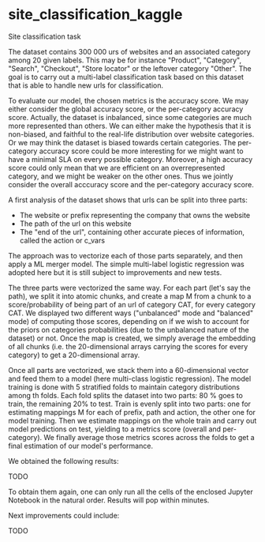# site_classification_kaggle
Site classification task

The dataset contains 300 000 urs of websites and an associated category among 20 given labels. This may be for instance "Product", "Category", "Search", "Checkout", "Store locator" or the leftover category "Other". The goal is to carry out a multi-label classification task based on this dataset that is able to handle new urls for classification.

To evaluate our model, the chosen metrics is the accuracy score. We may either consider the global accuracy score, or the per-category accuracy score. Actually, the dataset is inbalanced, since some categories are much more represented than others. We can either make the hypothesis that it is non-biased, and faithful to the real-life distribution over website categories. Or we may think the dataset is biased towards certain categories. The per-category accuracy score could be more interesting for we might want to have a minimal SLA on every possible category. Moreover, a high accuracy score could only mean that we are efficient on an overrepresented category, and we might be weaker on the other ones. Thus we jointly consider the overall acccuracy score and the per-category accuracy score.

A first analysis of the dataset shows that urls can be split into three parts:
- The website or prefix representing the company that owns the website
- The path of the url on this website
- The "end of the url", containing other accurate pieces of information, called the action or c_vars

The approach was to vectorize each of those parts separately, and then apply a ML merger model. The simple multi-label logistic regression was adopted here but it is still subject to improvements and new tests.

The three parts were vectorized the same way. For each part (let's say the path), we split it into atomic chunks, and create a map M from a chunk to a score/probability of being part of an url of category CAT, for every category CAT. We displayed two different ways ("unbalanced" mode and "balanced" mode) of computing those scores, depending on if we wish to account for the priors on categories probabilities (due to the unbalanced nature of the dataset) or not. Once the map is created, we simply average the embedding of all chunks (i.e. the 20-dimensional arrays carrying the scores for every category) to get a 20-dimensional array.

Once all parts are vectorized, we stack them into a 60-dimensional vector and feed them to a model (here multi-class logistic regression). The model training is done with 5 stratified folds to maintain category distributions among th folds. Each fold splits the dataset into two parts: 80 % goes to train, the remaining 20% to test. Train is evenly split into two parts: one for estimating mappings M for each of prefix, path and action, the other one for model training. Then we estimate mappings on the whole train and carry out model predictions on test, yielding to a metrics score (overall and per-category). We finally average those metrics scores across the folds to get a final estimation of our model's performance.

We obtained the following results:

TODO

To obtain them again, one can only run all the cells of the enclosed Jupyter Notebook in the natural order. Results will pop within minutes.

Next improvements could include:

TODO

